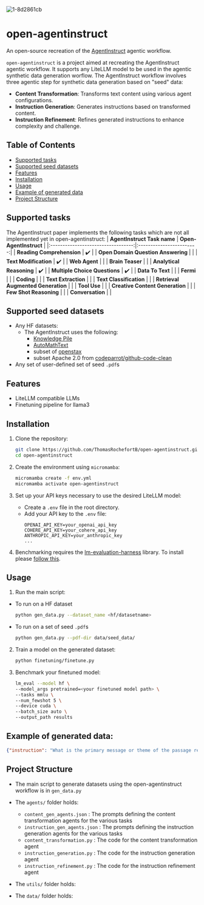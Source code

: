 ![1-8d2861cb](https://github.com/user-attachments/assets/2717bf2a-8f6a-4043-9538-8b832118798c)
# open-agentinstruct

An open-source recreation of the [AgentInstruct](https://arxiv.org/pdf/2407.03502v1) agentic workflow.

`open-agentinstruct` is a project aimed at recreating the AgentInstruct agentic workflow. It supports any LiteLLM model to be used in the agentic synthetic data generation worflow. The AgentInstruct workflow involves three agentic step for synthetic data generation based on "seed" data:
- **Content Transformation**: Transforms text content using various agent configurations.
- **Instruction Generation**: Generates instructions based on transformed content.
- **Instruction Refinement**: Refines generated instructions to enhance complexity and challenge.

## Table of Contents
- [Supported tasks](#supported-tasks)
- [Supported seed datasets](#supported-seed-datasets)
- [Features](#features)
- [Installation](#installation)
- [Usage](#usage)
- [Example of generated data](#example-of-generated-data)
- [Project Structure](#project-structure)

## Supported tasks
The AgentInstruct paper implements the following tasks which are not all implemented yet in open-agentinstruct:
|            **AgentInstruct Task name**           | **Open-AgentInstruct** |
|:----------------------------------:|:------------------------:|
| **Reading Comprehension**          |             :heavy_check_mark:             |
| **Open Domain Question Answering** |                          |
| **Text Modification**              |             :heavy_check_mark:              |
| **Web Agent**                      |                          |
| **Brain Teaser**                   |                          |
| **Analytical Reasoning**           |                :heavy_check_mark:           |
| **Multiple Choice Questions**      |              :heavy_check_mark:             |
| **Data To Text**                   |                          |
| **Fermi**                          |                          |
| **Coding**                         |                          |
| **Text Extraction**                |                          |
| **Text Classification**            |                          |
| **Retrieval Augmented Generation** |                          |
| **Tool Use**                       |                          |
| **Creative Content Generation**    |                          |
| **Few Shot Reasoning**             |                          |
| **Conversation**                   |                          |

<!-- What benchmarks will evaluate these:
- [MMLU](https://huggingface.co/datasets/cais/mmlu) (Multiple choice questions)
- [DROP](https://huggingface.co/datasets/ucinlp/drop) (Reading comprehension) -->

## Supported seed datasets
- Any HF datasets:
    - The AgentInstruct uses the following:
        - [Knowledge Pile](https://huggingface.co/datasets/Query-of-CC/Knowledge_Pile)
        - [AutoMathText](https://huggingface.co/datasets/math-ai/AutoMathText)
        - subset of [openstax](https://huggingface.co/datasets/crumb/openstax-text)
        - subset Apache 2.0 from [codeparrot/github-code-clean](https://huggingface.co/datasets/codeparrot/github-code-clean)
- Any set of user-defined set of seed `.pdf`s




<!-- ### Which model will we support?
The paper uses Mistral-7b and compares to Mistral-7b instruct. To limit the hardware requirements at the start, we will use:

-  [Llama-3.2-1B](https://huggingface.co/meta-llama/Llama-3.2-1B) and compare to its [instruct version](https://huggingface.co/meta-llama/Llama-3.2-1B-Instruct) -->

<!-- ### Current results:
| **Benchmark** | **# shots** |     **Metric**     | **LLama 3.2 1B** | **Llama 3.2 1B-Instruct** | **Llama 3.2 3B** | **OpenOrca3** |
|:-------------:|:-----------:|:------------------:|:----------------:|:-------------------------:|:----------------:|:-------------:|
|      MMLU     |      5      | macro_avg/acc_char |       32.2       |            49.3           |       58.0       |               |
|      DROP     |      3      |         f1         |       28.0       |            N/A            |       45.2       |               |

 -->



## Features
- LiteLLM compatible LLMs
- Finetuning pipeline for llama3 

## Installation

1. Clone the repository:
    ```sh
    git clone https://github.com/ThomasRochefortB/open-agentinstruct.git
    cd open-agentinstruct
    ```

2. Create the environment using `micromamba`:
    ```sh
    micromamba create -f env.yml
    micromamba activate open-agentinstruct
    ```

3. Set up your API keys necessary to use the desired LiteLLM model:
    - Create a `.env` file in the root directory.
    - Add your API key to the `.env` file:
        ```
        OPENAI_API_KEY=your_openai_api_key
        COHERE_API_KEY=your_cohere_api_key
        ANTHROPIC_API_KEY=your_anthropic_key
        ...
        ```
4. Benchmarking requires the [lm-evaluation-harness](https://github.com/EleutherAI/lm-evaluation-harness) library. To install please [follow this](https://github.com/EleutherAI/lm-evaluation-harness?tab=readme-ov-file#install).

## Usage

1. Run the main script:
- To run on a HF dataset
    ```sh
    python gen_data.py --dataset_name <hf/datasetname>
    ```
- To run on a set of seed `.pdf`s
    ```sh
    python gen_data.py --pdf-dir data/seed_data/
    ```
2. Train a model on the generated dataset:
    ```sh
    python finetuning/finetune.py 
    ```
3. Benchmark your finetuned model:
    ```sh
   lm_eval --model hf \
    --model_args pretrained=<your finetuned model path> \
    --tasks mmlu \
    --num_fewshot 5 \
    --device cuda \
    --batch_size auto \
    --output_path results
    ```

## Example of generated data:
```json
{"instruction": "What is the primary message or theme of the passage regarding the immune system?", "answer": "The primary message of the passage is that the immune system, while important for protecting the body from diseases, has significant limitations and challenges. It highlights the difficulties in vaccine development, the potential for the immune system to fail in recognizing pathogens, and the negative outcomes associated with immune responses, suggesting that its effectiveness may not be as reliable as previously portrayed.", "context": "The immune system is a complex network that, while essential for protecting the body from infections and diseases, also has notable limitations and challenges. Its ability to respond to a wide range of pathogens is not always effective, as evidenced by the ongoing difficulties in developing vaccines for certain diseases, such as HIV and malaria. These challenges highlight that the immune system, despite its intended role as a defender of health, can sometimes fail to recognize harmful invaders or may overreact, leading to autoimmune diseases and allergies. \nMoreover, while advancements in immunology have been made, the progress is often slow and fraught with setbacks. The hygiene hypothesis, which suggests that exposure to various environmental factors can positively influence immune development, remains a topic of debate, raising questions about its universal applicability. In transplantation, the immune system's role is equally complex; while immunosuppressive therapies have improved transplant success rates, they also illustrate the immune system's struggle to accept necessary foreign elements, such as transplanted organs, which can lead to rejection.\nIn conclusion, while the immune system is a crucial component of our health, its limitations and the challenges it faces cannot be overlooked. Ongoing research is essential, but many questions remain unanswered, suggesting that the immune system's capabilities may not be as reliable as once thought. By critically examining the immune system's weaknesses, we can better understand the need for effective treatments and interventions that address its shortcomings.", "agent": "Refinement Round 2, Goal 2"}

```
## Project Structure

- The main script to generate datasets using the open-agentinstruct workflow is in `gen_data.py`

- The `agents/` folder holds: 
    - `content_gen_agents.json` : The prompts defining the content transformation agents for the various tasks
    - `instruction_gen_agents.json` : The prompts defining the instruction generation agents for the various tasks
    - `content_transformation.py` : The code for the content transformation agent 
    - `instruction_generation.py` : The code for the instruction generation agent
    - `instruction_refinement.py` : The code for the instruction refinement agent

- The `utils/` folder holds:

- The `data/` folder holds:
